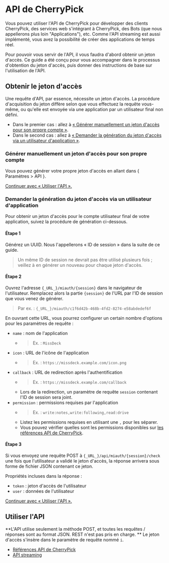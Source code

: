 # API de CherryPick

Vous pouvez utiliser l'API de CherryPick pour développer des clients CherryPick, des services web s'intégrant à CherryPick, des Bots (que nous appellerons plus loin "Applications"), etc. Comme l'API streaming est aussi implémenté, vous avez la possibilité de créer des applications de temps réel.

Pour pouvoir vous servir de l'API, il vous faudra d'abord obtenir un jeton d'accès. Ce guide a été conçu pour vous accompagner dans le processus d'obtention du jeton d'accès, puis donner des instructions de base sur l'utilisation de l'API.

## Obtenir le jeton d'accès
Une requête d'API, par essence, nécessite un jeton d'accès. La procédure d'acquisition du jeton diffère selon que vous effectuez la requête vous-même, ou qu'elle est envoyée via une application par un utilisateur final non défini.

* Dans le premier cas : allez à [« Générer manuellement un jeton d'accès pour son propre compte »](#自分自身のアクセストークンを手動発行する).
* Dans le second cas : allez à [« Demander la génération du jeton d'accès via un utilisateur d'application »](#アプリケーション利用者にアクセストークンの発行をリクエストする).

### Générer manuellement un jeton d'accès pour son propre compte
Vous pouvez générer votre propre jeton d'accès en allant dans { Paramètres > API }.

[Continuer avec « Utiliser l'API ».](#APIの使い方)

### Demander la génération du jeton d'accès via un utilisateur d'application
Pour obtenir un jeton d'accès pour le compte utilisateur final de votre application, suivez la procédure de génération ci-dessous.

#### Étape 1

Générez un UUID. Nous l'appellerons « ID de session » dans la suite de ce guide.

> Un même ID de session ne devrait pas être utilisé plusieurs fois ; veillez à en générer un nouveau pour chaque jeton d'accès.

#### Étape 2

Ouvrez l'adresse `{_URL_}/miauth/{session}` dans le navigateur de l'utilisateur. Remplacez alors la partie `{session}` de l'URL par l'ID de session que vous venez de générer.
> Par ex. : `{_URL_}/miauth/c1f6d42b-468b-4fd2-8274-e58abdedef6f`

En ouvrant cette URL, vous pourrez configurer un certain nombre d'options pour les paramètres de requête :
* `name` :  nom de l'application
    * > Ex. : `MissDeck`
* `icon` :  URL de l'icône de l'application
    * > Ex. : `https://missdeck.example.com/icon.png`
* `callback` :  URL de redirection après l'authentification
    * > Ex. : `https://missdeck.example.com/callback`
    * Lors de la redirection, un paramètre de requête `session` contenant l'ID de session sera joint.
* `permission` :  permissions requises par l'application
    * > Ex. : `write:notes,write:following,read:drive`
    * Listez les permissions requises en utilisant une `,` pour les séparer.
    * Vous pouvez vérifier quelles sont les permissions disponibles sur [les références API de CherryPick](/api-doc).

#### Étape 3
Si vous envoyez une requête POST à `{_URL_}/api/miauth/{session}/check` une fois que l'utilisateur a validé le jeton d'accès, la réponse arrivera sous forme de fichier JSON contenant ce jeton.

Propriétés incluses dans la réponse :
* `token` :  jeton d'accès de l'utilisateur
* `user` :  données de l'utilisateur

[Continuer avec « Utiliser l'API ».](#APIの使い方)

## Utiliser l'API
**L'API utilise seulement la méthode POST, et toutes les requêtes / réponses sont au format JSON. REST n'est pas pris en charge. ** Le jeton d'accès s'insère dans le paramètre de requête nommé `i`.

* [Références API de CherryPick](/api-doc)
* [API streaming](./stream)
